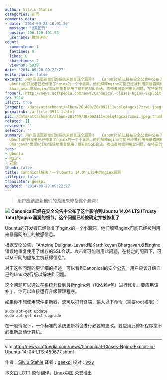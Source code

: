 ```yaml
---
author: Silviu Stahie
categories: 新闻
comments_data:
- date: '2014-09-28 10:01:20'
  message: '@美团云'
  postip: 106.120.101.58
  username: 微博评论
count:
  commentnum: 1
  favtimes: 0
  likes: 0
  sharetimes: 2
  viewnum: 5039
date: '2014-09-28 09:22:27'
editorchoice: false
excerpt: 用户应该更新他们的系统来修复这个漏洞！   Canonical已经在安全公告中公布了这个影响到Ubuntu 14.04 LTS (Trusty Tahr)的nginx漏洞的细节。这个问题已经被确定并被修复了
  Ubuntu的开发者已经修复了nginx的一个小漏洞。他们解释nginx可能已经被利用来暴露网络上的敏感信息。 根据安全公告，Antoine Delignat-Lavaud和Karthikeyan
  Bhargavan发现nginx错误地重复使用了缓存的SSL会话。攻击者可能利用此问题，在特定的配置下，可以从不同的虚拟主机获得信息。 对于这些问题的更详细的描述，可以看到Canonical的安全公告。用户应该升级自己的L
fromurl: http://news.softpedia.com/news/Canonical-Closes-Nginx-Exploit-in-Ubuntu-14-04-LTS-459677.shtml
id: 3914
islctt: true
largepic: /data/attachment/album/201409/28/092111vcelq4agcxi7zzwi.jpeg
permalink: /article-3914-1.html
pic: /data/attachment/album/201409/28/092111vcelq4agcxi7zzwi.jpeg.thumb.jpg
related: []
reviewer: ''
selector: ''
summary: 用户应该更新他们的系统来修复这个漏洞！   Canonical已经在安全公告中公布了这个影响到Ubuntu 14.04 LTS (Trusty Tahr)的nginx漏洞的细节。这个问题已经被确定并被修复了
  Ubuntu的开发者已经修复了nginx的一个小漏洞。他们解释nginx可能已经被利用来暴露网络上的敏感信息。 根据安全公告，Antoine Delignat-Lavaud和Karthikeyan
  Bhargavan发现nginx错误地重复使用了缓存的SSL会话。攻击者可能利用此问题，在特定的配置下，可以从不同的虚拟主机获得信息。 对于这些问题的更详细的描述，可以看到Canonical的安全公告。用户应该升级自己的L
tags:
- Ubuntu
- Nginx
- 安全
thumb: false
title: Canonical解决了一个Ubuntu 14.04 LTS中的nginx漏洞
titlepic: false
translator: geekpi
updated: '2014-09-28 09:22:27'
---
```



> 
> 用户应该更新他们的系统来修复这个漏洞！
> 
> 
> 


![](/data/attachment/album/201409/28/092111vcelq4agcxi7zzwi.jpeg)
**Canonical已经在安全公告中公布了这个影响到Ubuntu 14.04 LTS (Trusty Tahr)的nginx漏洞的细节。这个问题已经被确定并被修复了**


Ubuntu的开发者已经修复了nginx的一个小漏洞。他们解释nginx可能已经被利用来暴露网络上的敏感信息。


根据安全公告，“Antoine Delignat-Lavaud和Karthikeyan Bhargavan发现nginx错误地重复使用了缓存的SSL会话。攻击者可能利用此问题，在特定的配置下，可以从不同的虚拟主机获得信息“。


对于这些问题的更详细的描述，可以看到Canonical的安全[公告](http://www.ubuntu.com/usn/usn-2351-1/)。用户应该升级自己的Linux发行版以解决此问题。


这个问题可以通过在系统升级到最新nginx包（和依赖v包）进行修复。要应用该补丁，你可以直接运行升级管理程序。


如果你不想使用软件更新器，您可以打开终端，输入以下命令（需要root权限）：



```
sudo apt-get update
sudo apt-get dist-upgrade

```

在一般情况下，一个标准的系统更新将会进行必要的更改。要应用此修补程序您不必重新启动计算机。




---


via: <http://news.softpedia.com/news/Canonical-Closes-Nginx-Exploit-in-Ubuntu-14-04-LTS-459677.shtml>


作者：[Silviu Stahie](http://news.softpedia.com/editors/browse/silviu-stahie) 译者：[geekpi](https://github.com/geekpi) 校对：[wxy](https://github.com/wxy)


本文由 [LCTT](https://github.com/LCTT/TranslateProject) 原创翻译，[Linux中国](http://linux.cn/) 荣誉推出